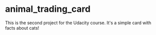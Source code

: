 # animal_trading_card
This is the second project for the Udacity course.  It's a simple card with facts about cats!
